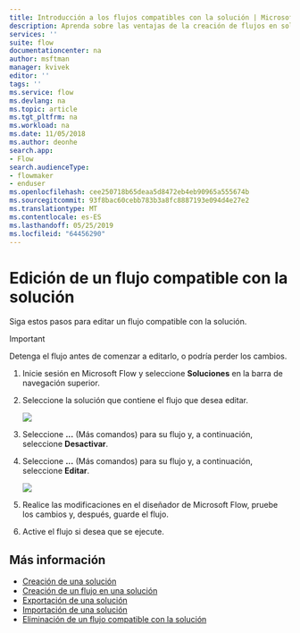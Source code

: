 ```yaml
---
title: Introducción a los flujos compatibles con la solución | Microsoft Docs
description: Aprenda sobre las ventajas de la creación de flujos en soluciones.
services: ''
suite: flow
documentationcenter: na
author: msftman
manager: kvivek
editor: ''
tags: ''
ms.service: flow
ms.devlang: na
ms.topic: article
ms.tgt_pltfrm: na
ms.workload: na
ms.date: 11/05/2018
ms.author: deonhe
search.app:
- Flow
search.audienceType:
- flowmaker
- enduser
ms.openlocfilehash: cee250718b65deaa5d8472eb4eb90965a555674b
ms.sourcegitcommit: 93f8bac60cebb783b3a8fc8887193e094d4e27e2
ms.translationtype: MT
ms.contentlocale: es-ES
ms.lasthandoff: 05/25/2019
ms.locfileid: "64456290"
---
```

# <a name="edit-a-solution-aware-flow"></a>Edición de un flujo compatible con la solución

Siga estos pasos para editar un flujo compatible con la solución.

> [!IMPORTANT]
> Detenga el flujo antes de comenzar a editarlo, o podría perder los cambios.

1. Inicie sesión en Microsoft Flow y seleccione **Soluciones** en la barra de navegación superior.
1. Seleccione la solución que contiene el flujo que desea editar.

   ![](./media/edit-solution-aware-flow/new-flow-inside-solution.png)

1. Seleccione **...** (Más comandos) para su flujo y, a continuación, seleccione **Desactivar**.
1. Seleccione **...** (Más comandos) para su flujo y, a continuación, seleccione **Editar**.

   ![](./media/edit-solution-aware-flow/edit-flow.png)
   
1. Realice las modificaciones en el diseñador de Microsoft Flow, pruebe los cambios y, después, guarde el flujo.
1. Active el flujo si desea que se ejecute.

## <a name="learn-more"></a>Más información

* [Creación de una solución](./overview-solution-flows.md)
* [Creación de un flujo en una solución](./create-flow-solution.md)
* [Exportación de una solución](./export-flow-solution.md)
* [Importación de una solución](./import-flow-solution.md)
* [Eliminación de un flujo compatible con la solución](./remove-solution-aware-flow.md)
